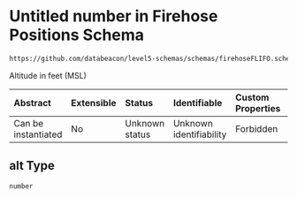 # Untitled number in Firehose Positions Schema

```txt
https://github.com/databeacon/level5-schemas/schemas/firehoseFLIFO.schema.json#/properties/alt
```

Altitude in feet (MSL)

| Abstract            | Extensible | Status         | Identifiable            | Custom Properties | Additional Properties | Access Restrictions | Defined In                                                                                        |
| :------------------ | :--------- | :------------- | :---------------------- | :---------------- | :-------------------- | :------------------ | :------------------------------------------------------------------------------------------------ |
| Can be instantiated | No         | Unknown status | Unknown identifiability | Forbidden         | Allowed               | none                | [firehosePositions.schema.json\*](../../out/firehosePositions.schema.json "open original schema") |

## alt Type

`number`
